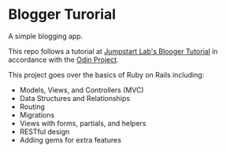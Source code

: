 # Blogger Turorial

A simple blogging app.

This repo follows a tutorial at [Jumpstart Lab's Blooger Tutorial](http://tutorials.jumpstartlab.com/projects/blogger.html) in accordance with the [Odin Project](https://www.theodinproject.com/).

This project goes over the basics of Ruby on Rails including:

  - Models, Views, and Controllers (MVC)
  - Data Structures and Relationships
  - Routing
  - Migrations
  - Views with forms, partials, and helpers
  - RESTful design
  - Adding gems for extra features



